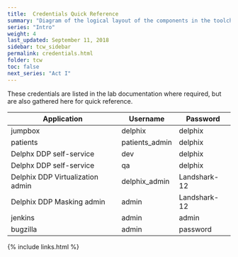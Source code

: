 ```yaml
---
title:  Credentials Quick Reference
summary: "Diagram of the logical layout of the components in the toolchain workshop"
series: "Intro"
weight: 4
last_updated: September 11, 2018
sidebar: tcw_sidebar
permalink: credentials.html
folder: tcw
toc: false
next_series: "Act I"
---
```

These credentials are listed in the lab documentation where required, but are also gathered here for quick reference.

| Application | Username | Password |
|-------|--------|---------|
| jumpbox | delphix | delphix |
| patients | patients_admin | delphix |
| Delphx DDP self-service | dev | delphix |
| Delphx DDP self-service | qa | delphix |
| Delphix DDP Virtualization admin | delphix_admin | Landshark-12 |
| Delphix DDP Masking admin | admin | Landshark-12 |
| jenkins | admin | admin |
| bugzilla | admin | password |

{% include links.html %}
